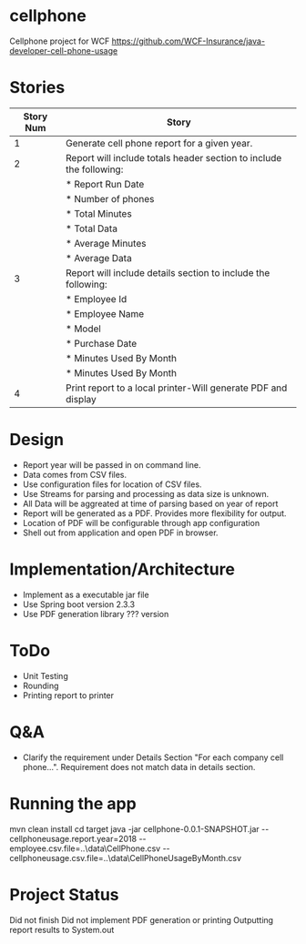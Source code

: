 # cellphone
Cellphone project for WCF
https://github.com/WCF-Insurance/java-developer-cell-phone-usage

# Stories
| Story Num |Story |
|---|---| 
|1 |Generate cell phone report for a given year.|
|2 |Report will include totals header section to include the following:| 
| | * Report Run Date| 
| | * Number of phones|
| | * Total Minutes| 
| | * Total Data|
| | * Average Minutes| 
| | * Average Data|
|3 |Report will include details section to include the following:|
| | * Employee Id| 
| | * Employee Name|
| | * Model| 
| | * Purchase Date|
| | * Minutes Used By Month|
| | * Minutes Used By Month|
|4 |Print report to a local printer-Will generate PDF and display|


# Design
* Report year will be passed in on command line. 
* Data comes from CSV files.
* Use configuration files for location of CSV files.
* Use Streams for parsing and processing as data size is unknown.
* All Data will be aggreated at time of parsing based on year of report   
* Report will be generated as a PDF.  Provides more flexibility for output.
* Location of PDF will be configurable through app configuration
* Shell out from application and open PDF in browser.

# Implementation/Architecture
* Implement as a executable jar file
* Use Spring boot version 2.3.3
* Use PDF generation library ??? version 

# ToDo
* Unit Testing
* Rounding
* Printing report to printer
    
# Q&A
* Clarify the requirement under Details Section "For each company cell phone...".
  Requirement does not match data in details section.


# Running the app
mvn clean install
cd target
java -jar cellphone-0.0.1-SNAPSHOT.jar --cellphoneusage.report.year=2018 --employee.csv.file=..\\data\\CellPhone.csv --cellphoneusage.csv.file=..\\data\\CellPhoneUsageByMonth.csv


# Project Status
Did not finish
Did not implement PDF generation or printing
Outputting report results to System.out
